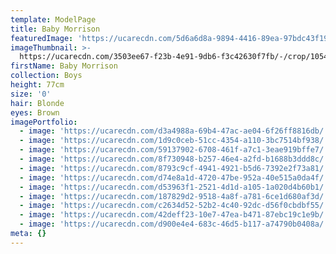 ```yaml
---
template: ModelPage
title: Baby Morrison
featuredImage: 'https://ucarecdn.com/5d6a6d8a-9894-4416-89ea-97bdc43f19c5/'
imageThumbnail: >-
  https://ucarecdn.com/3503ee67-f23b-4e91-9db6-f3c42630f7fb/-/crop/1054x1262/0,0/-/preview/
firstName: Baby Morrison
collection: Boys
height: 77cm
size: '0'
hair: Blonde
eyes: Brown
imagePortfolio:
  - image: 'https://ucarecdn.com/d3a4988a-69b4-47ac-ae04-6f26ff8816db/'
  - image: 'https://ucarecdn.com/1d9c0ceb-51cc-4354-a110-3bc7514bf938/'
  - image: 'https://ucarecdn.com/59137902-6708-461f-a7c1-3eae919bffe7/'
  - image: 'https://ucarecdn.com/8f730948-b257-46e4-a2fd-b1688b3ddd8c/'
  - image: 'https://ucarecdn.com/8793c9cf-4941-4921-b5d6-7392e2f73a81/'
  - image: 'https://ucarecdn.com/d74e8a1d-4720-47be-952a-40e515a0da4f/'
  - image: 'https://ucarecdn.com/d53963f1-2521-4d1d-a105-1a020d4b60b1/'
  - image: 'https://ucarecdn.com/187829d2-9518-4a8f-a781-6ce1d680af3d/'
  - image: 'https://ucarecdn.com/c2634d52-52b2-4c40-92dc-d56f0cbdbf55/'
  - image: 'https://ucarecdn.com/42deff23-10e7-47ea-b471-87ebc19c1e9b/'
  - image: 'https://ucarecdn.com/d900e4e4-683c-46d5-b117-a74790b0408a/'
meta: {}
---
```


